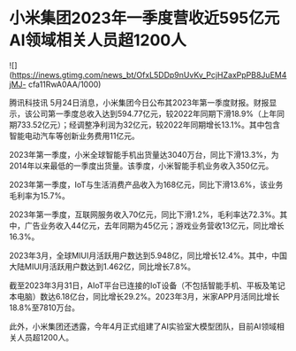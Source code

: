 # 小米集团2023年一季度营收近595亿元 AI领域相关人员超1200人

![](https://inews.gtimg.com/news_bt/OfxL5DDp9nUvKv_PcjHZaxPpPB8JuEM4jMJ-
cfa11RwA0AA/1000)

腾讯科技讯
5月24日消息，小米集团今日公布其2023年第一季度财报。财报显示，该公司第一季度总收入达到594.77亿元，较2022年同期下滑18.9%（上年同期733.52亿元）；经调整净利润为32亿元，较2022年同期增长13.1%。其中包含智能电动汽车等创新业务费用11亿元。

2023年第一季度，小米全球智能手机出货量达3040万台，同比下滑13.3%，为2014年以来最低的一季度出货量。该季度，小米智能手机业务收入350亿元。

2023年第一季度，IoT与生活消费产品收入为168亿元，同比下滑13.6%，该业务毛利率为15.7%。

2023年第一季度，互联网服务收入70亿元，同比下滑1.2%，毛利率达72.3%。其中，广告业务收入44亿元，去年同期为45亿元；游戏业务营收13亿元，同比增长16.3%。

2023年3月，全球MIUI月活跃用户数达到5.948亿，同比增长12.4%。其中，中国大陆MIUI月活跃用户数达到1.462亿，同比增长7.8%。

截至2023年3月31日，AIoT平台已连接的IoT设备（不包括智能手机、平板及笔记本电脑）数达6.18亿台，同比增长29.2%。2023年3月，米家APP月活同比增长18.8%至7810万台。

此外，小米集团还透露，今年4月正式组建了AI实验室大模型团队，目前AI领域相关人员超1200人。

